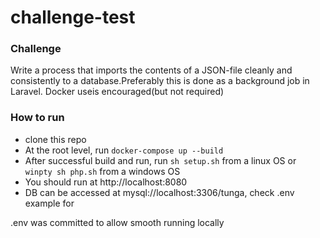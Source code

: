 # challenge-test

### Challenge


Write	a	process	that	imports	the	contents	of	a	JSON-file	cleanly	and	consistently	to	a	database.Preferably	this	is	done	as	a	background	job	in	Laravel.	Docker	useis	encouraged(but	not	required)

### How to run

- clone this repo
- At the root level, run `docker-compose up --build`
- After successful build and run, run `sh setup.sh` from a linux OS or `winpty sh php.sh` from a windows OS
- You should run at http://localhost:8080 
- DB can be accessed at mysql://localhost:3306/tunga, check .env example for 

.env was committed to allow smooth running locally
